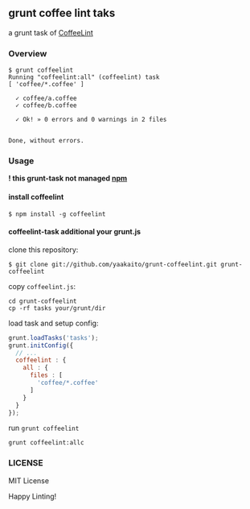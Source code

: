 ## grunt coffee lint taks

a grunt task of [CoffeeLint](http://www.coffeelint.org/)

### Overview

```
$ grunt coffeelint
Running "coffeelint:all" (coffeelint) task
[ 'coffee/*.coffee' ]

  ✓ coffee/a.coffee
  ✓ coffee/b.coffee

  ✓ Ok! » 0 errors and 0 warnings in 2 files


Done, without errors.
```

### Usage

**! this grunt-task not managed [npm](https://npmjs.org/)**

#### install coffeelint

```
$ npm install -g coffeelint
```

#### coffeelint-task additional your grunt.js

clone this repository:
```
$ git clone git://github.com/yaakaito/grunt-coffeelint.git grunt-coffeelint
```

copy `coffeelint.js`:
```
cd grunt-coffeelint
cp -rf tasks your/grunt/dir
```

load task and setup config:
```javascript
grunt.loadTasks('tasks');
grunt.initConfig({
  // ...
  coffeelint : {
    all : { 
      files : [
        'coffee/*.coffee'
      ]
    }
  }
});
```

run `grunt coffeelint`
```
grunt coffeelint:allc
```

### LICENSE
MIT License

Happy Linting!

